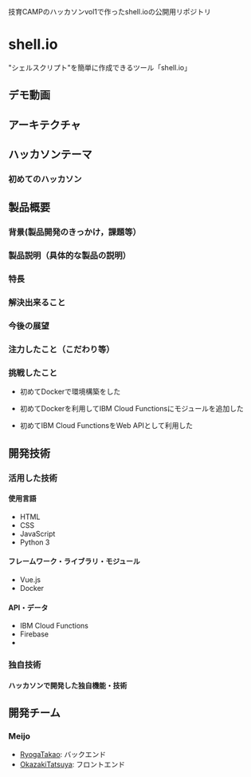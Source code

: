 技育CAMPのハッカソンvol1で作ったshell.ioの公開用リポジトリ

# shell.io

"シェルスクリプト"を簡単に作成できるツール「shell.io」

## デモ動画

## アーキテクチャ



## ハッカソンテーマ

### 初めてのハッカソン

## 製品概要


### 背景(製品開発のきっかけ，課題等）



### 製品説明（具体的な製品の説明）



### 特長

### 解決出来ること


### 今後の展望


### 注力したこと（こだわり等）


### 挑戦したこと

- 初めてDockerで環境構築をした

- 初めてDockerを利用してIBM Cloud Functionsにモジュールを追加した

- 初めてIBM Cloud FunctionsをWeb APIとして利用した

## 開発技術

### 活用した技術

#### 使用言語

- HTML
- CSS
- JavaScript
- Python 3

#### フレームワーク・ライブラリ・モジュール

- Vue.js
- Docker

#### API・データ

- IBM Cloud Functions
- Firebase
-

### 独自技術

#### ハッカソンで開発した独自機能・技術



## 開発チーム

### Meijo

- [RyogaTakao](https://github.com/RyogaTakao): バックエンド
- [OkazakiTatsuya](https://github.com/TatsuyaOkazaki324): フロントエンド

